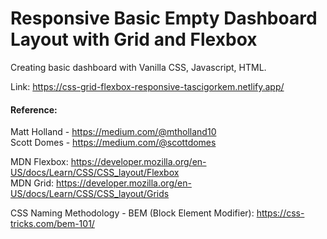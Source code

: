 # Responsive Basic Empty Dashboard Layout with Grid and Flexbox

Creating basic dashboard with Vanilla CSS, Javascript, HTML.

Link: https://css-grid-flexbox-responsive-tascigorkem.netlify.app/

#### Reference: 
Matt Holland - https://medium.com/@mtholland10   
Scott Domes - https://medium.com/@scottdomes  

MDN Flexbox: https://developer.mozilla.org/en-US/docs/Learn/CSS/CSS_layout/Flexbox  
MDN Grid: https://developer.mozilla.org/en-US/docs/Learn/CSS/CSS_layout/Grids  

CSS Naming Methodology - BEM (Block Element Modifier): https://css-tricks.com/bem-101/
